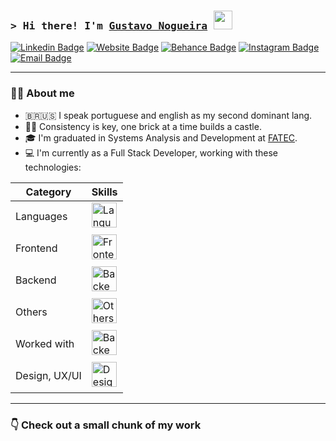 ### <samp>&gt; Hi there! I'm <a href="https://linktr.ee/gusnogueira" target="_blank">Gustavo Nogueira</a> <img src="https://media.giphy.com/media/hvRJCLFzcasrR4ia7z/giphy.gif" width="30"> </samp>

[![Linkedin Badge](https://img.shields.io/badge/-LinkedIn-0e76a8?style=flat-square&logo=Linkedin&logoColor=white)](https://www.linkedin.com/in/gustavo-h-nogueira/)
[![Website Badge](https://img.shields.io/badge/Website-3b5998?style=flat-square&logo=google-chrome&logoColor=white)](https://linktr.ee/gusnogueira)
[![Behance Badge](https://img.shields.io/badge/-Behance-0057ff?style=flat-square&logo=Behance&logoColor=white)](https://www.behance.net/gushnogueira)
[![Instagram Badge](https://img.shields.io/badge/-Instagram-e4405f?style=flat-square&logo=Instagram&logoColor=white)](https://instagram.com/gushnogueira/)
[![Email Badge](https://img.shields.io/badge/-Gmail-c14438?style=flat-square&logo=Gmail&logoColor=white)](mailto:gus.h.nogueira@gmail.com)
<!-- [![Twitter Badge](https://img.shields.io/badge/-Twitter-00acee?style=flat-square&logo=Twitter&logoColor=white)](https://twitter.com/guzango)
[![Dev.to Badge](https://img.shields.io/badge/-Dev.to-0a0a0a?style=flat-square&logo=Dev.to&logoColor=white)](https://dev.to/gus-nogueira)
[![Twitch Badge](https://img.shields.io/badge/-Twitch-9146ff?style=flat-square&logo=Twitch&logoColor=white)](https://www.twitch.tv/gusnogueira) -->

<hr />

### 👨‍💻 About me

- 🇧🇷🇺🇸 I speak portuguese and english as my second dominant lang.
- 🧠🧱 Consistency is key, one brick at a time builds a castle.
- 🎓 I'm graduated in Systems Analysis and Development at [FATEC](https://www.fatecbt.edu.br/fatec/).
- 💻 I'm currently as a Full Stack Developer, working with these technologies:

| Category | Skills |
| --- | --- |
| Languages | <img align="center" alt="Languages (Javascript, Typescript, PHP)" height="40" style="margin-bottom: 5px;" src="https://skillicons.dev/icons?i=js,ts,php&theme=dark"> |
| Frontend | <img align="center" alt="Frontend (React, Vite, NextJS, Redux, Tailwind, StyledComponents, Sass, Bootstrap)" height="40" style="margin-bottom: 5px;" src="https://skillicons.dev/icons?i=react,vite,nextjs,redux,tailwind,styledcomponents,sass,bootstrap&theme=dark"> |
| Backend | <img align="center" alt="Backend (NodeJS, Express, Fastify, Sequelize, Prisma, Supabase, PostgreSQL, Redis)" height="40" style="margin-bottom: 5px;" src="https://skillicons.dev/icons?i=nodejs,express,sequelize,prisma,supabase,postgres,redis&theme=dark"> |
| Others | <img align="center" alt="Others (Jest, Sentry, Linux, Docker, Nginx, AWS)" height="40" style="margin-bottom: 5px;" src="https://skillicons.dev/icons?i=jest,sentry,linux,docker,nginx,aws&theme=dark"> |
| Worked with | <img align="center" alt="Backend: (Adonis, Microservices, NestJS, Kafka, GraphQL, Vitest, MongoDB, MySQL, Wordpress, GCP)" height="40" style="margin-bottom: 5px;" src="https://skillicons.dev/icons?i=adonis,nestjs,kafka,graphql,vitest,mongodb,mysql,wordpress,gcp&theme=dark"> |
| Design, UX/UI | <img align="center" alt="Design, UX/UI: (Adobe Photoshop, Adobe Illustrator, Figma)" height="40" style="margin-bottom: 5px;" src="https://skillicons.dev/icons?i=ai,ps,ae,pr,figma&theme=dark"> |
<!-- - 📄 [My resume](http://) -->

<!-- <hr />

### 📊 For those who like stats

<div align="center">
  <a href="https://github.com/gu-nogueira">
  <img height="160em" src="https://github-readme-stats.vercel.app/api?username=gu-nogueira&show_icons=true&theme=dracula&include_all_commits=true&count_private=true"/>
  <img height="160em" src="https://github-readme-stats.vercel.app/api/top-langs/?username=gu-nogueira&layout=compact&langs_count=4&theme=dracula"/>
</div> -->

<hr />

### 👇 Check out a small chunk of my work
